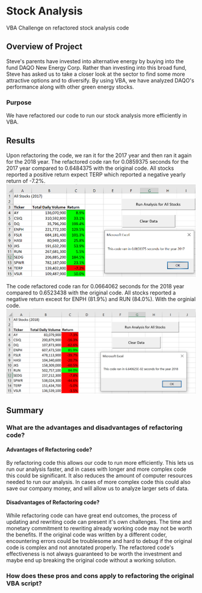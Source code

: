 # Stock Analysis
VBA Challenge on refactored stock analysis code

## Overview of Project
Steve's parents have invested into alternative energy by buying into the fund DAQO New Energy Corp. Rather than investing into this broad fund, Steve has asked us to take a closer look at the sector to find some more attractive options and to diversify. By using VBA, we have analyzed DAQO's performance along with other green energy stocks. 

### Purpose
We have refactored our code to run our stock analysis more efficiently in VBA.

## Results
Upon refactoring the code, we ran it for the 2017 year and then ran it again for the 2018 year. The refactored code ran for 0.0859375 seconds for the 2017 year compared to 0.6484375 with the original code. All stocks reported a positive return expect TERP which reported a negative yearly return of -7.2%.
![alt text](https://github.com/JoshTrewhella/stocks-analysis/blob/main/Resources/Refactored_2017.PNG)

The code refactored code ran for 0.0664062 seconds for the 2018 year compared to 0.6523438 with the original code. All stocks reported a negative return exceot for ENPH (81.9%) and RUN (84.0%). With the orginial code.
![alt text](https://github.com/JoshTrewhella/stocks-analysis/blob/main/Resources/Refactored_2018.PNG)

## Summary


### What are the advantages and disadvantages of refactoring code?
#### Advantages of Refactoring code?
By refactoring code this allows our code to run more efficiently. This lets us run our analysis faster, and in cases with longer and more complex code this could be significant. It also reduces the amount of computer resources needed to run our analysis. In cases of more complex code this could also save our company money, and will allow us to analyze larger sets of data.

#### Disadvantages of Refactoring code?
While refactoring code can have great end outcomes, the process of updating and rewriting code can present it's own challenges. The time and monetary commitment to rewriting already working code may not be worth the benefits. If the original code was written by a different coder, encountering errors could be troublesome and hard to debug if the original code is complex and not annotated properly. The refactored code's effectiveness is not always guaranteed to be worth the investment and maybe end up breaking the original code without a working solution. 

### How does these pros and cons apply to refactoring the original VBA script?
